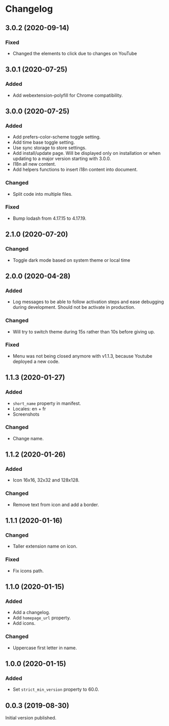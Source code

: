 # Changelog

## 3.0.2 (2020-09-14)

### Fixed
- Changed the elements to click due to changes on YouTube

## 3.0.1 (2020-07-25)

### Added
- Add webextension-polyfill for Chrome compatibility.

## 3.0.0 (2020-07-25)

### Added
- Add prefers-color-scheme toggle setting.
- Add time base toggle setting.
- Use sync storage to store settings.
- Add install/update page. Will be displayed only on installation or when updating to a major version starting with 3.0.0.
- I18n all new content.
- Add helpers functions to insert i18n content into document.

### Changed
- Split code into multiple files.

### Fixed
- Bump lodash from 4.17.15 to 4.17.19.

## 2.1.0 (2020-07-20)

### Changed
- Toggle dark mode based on system theme or local time

## 2.0.0 (2020-04-28)

### Added
- Log messages to be able to follow activation steps and ease debugging during development.
  Should not be activate in production.

### Changed
- Will try to switch theme during 15s rather than 10s before giving up.

### Fixed
- Menu was not being closed anymore with v1.1.3, because Youtube deployed a new code.

## 1.1.3 (2020-01-27)
### Added
- ``short_name`` property in manifest.
- Locales: en + fr
- Screenshots

### Changed
- Change name.

## 1.1.2 (2020-01-26)
### Added
- Icon 16x16, 32x32 and 128x128.

### Changed
- Remove text from icon and add a border.

## 1.1.1 (2020-01-16)
### Changed
- Taller extension name on icon.

### Fixed
- Fix icons path.

## 1.1.0 (2020-01-15)
### Added
- Add a changelog.
- Add ``homepage_url`` property.
- Add icons.

### Changed
- Uppercase first letter in name.

## 1.0.0 (2020-01-15)
### Added
- Set ``strict_min_version`` property to 60.0.

## 0.0.3 (2019-08-30)
Initial version published.
